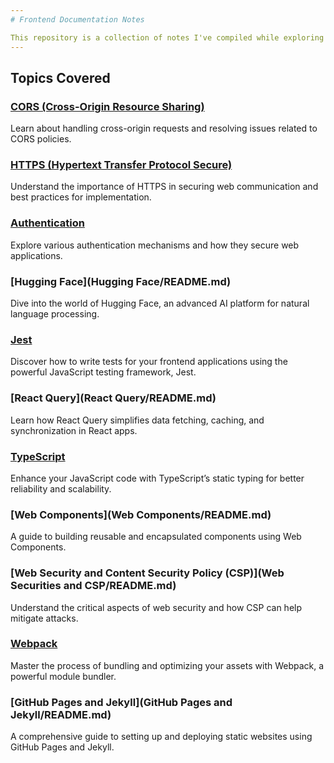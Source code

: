 ```yaml
---
# Frontend Documentation Notes

This repository is a collection of notes I've compiled while exploring various frontend concepts, tools, and technologies. Each link leads to detailed documentation on the respective topic, offering insights and resources that I’ve gathered during my research. It serves as a personal reference for concepts I find important or interesting during my learning journey. Feel free to explore!
---
```


## Topics Covered

### [CORS (Cross-Origin Resource Sharing)](CORS/README.md)

Learn about handling cross-origin requests and resolving issues related to CORS policies.

### [HTTPS (Hypertext Transfer Protocol Secure)](HTTPS/README.md)

Understand the importance of HTTPS in securing web communication and best practices for implementation.

### [Authentication](Authentication/README.md)

Explore various authentication mechanisms and how they secure web applications.

### [Hugging Face](Hugging Face/README.md)

Dive into the world of Hugging Face, an advanced AI platform for natural language processing.

### [Jest](Jest/README.md)

Discover how to write tests for your frontend applications using the powerful JavaScript testing framework, Jest.

### [React Query](React Query/README.md)

Learn how React Query simplifies data fetching, caching, and synchronization in React apps.

### [TypeScript](Typescript/README.md)

Enhance your JavaScript code with TypeScript’s static typing for better reliability and scalability.

### [Web Components](Web Components/README.md)

A guide to building reusable and encapsulated components using Web Components.

### [Web Security and Content Security Policy (CSP)](Web Securities and CSP/README.md)

Understand the critical aspects of web security and how CSP can help mitigate attacks.

### [Webpack](Webpack/README.md)

Master the process of bundling and optimizing your assets with Webpack, a powerful module bundler.

### [GitHub Pages and Jekyll](GitHub Pages and Jekyll/README.md)

A comprehensive guide to setting up and deploying static websites using GitHub Pages and Jekyll.
